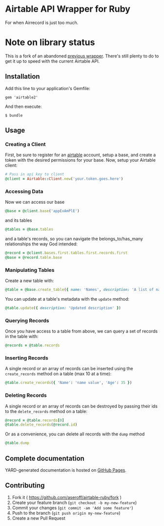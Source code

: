 # Airtable API Wrapper for Ruby

For when Airrecord is just too much.

# Note on library status

This is a fork of an abandoned [previous wrapper](https://github.com/nesquena/airtable-ruby). There's still plenty to do to get it up to speed with the current Airtable API.

## Installation

Add this line to your application's Gemfile:

    gem 'airtable2'

And then execute:

    $ bundle

## Usage

### Creating a Client

First, be sure to register for an [airtable](https://airtable.com) account,  setup a base, and create a token with the desired permissions for your base. Now, setup your Airtable client:

```ruby
# Pass in api key to client
@client = Airtable::Client.new('your.token.goes.here')
```

### Accessing Data

Now we can access our base

```ruby
@base = @client.base('appExAmPlE')
```

and its tables

```ruby
@tables = @base.tables
```

and a table's records, so you can navigate the belongs_to/has_many relationships the way God intended:

```ruby
@record = @client.bases.first.tables.first.records.first
@base = @record.table.base
```

### Manipulating Tables

Create a new table with:

```ruby
@table = @base.create_table({ name: 'Names', description: 'A list of names', fields: [{ name: 'name', type: 'singleLineText' }] })
```

You can update at a table's metadata with the `update` method:

```ruby
@table.update({ description: 'Updated description' })
```

### Querying Records

Once you have access to a table from above, we can query a set of records in the table with:

```ruby
@records = @table.records
```

### Inserting Records

A single record or an array of records can be inserted using the `create_records` method on a table (max 10 at a time):

```ruby
@table.create_records({ 'Name': 'name value', 'Age': 35 })
```

### Deleting Records

A single record or an array of records can be destroyed by passing their ids to the `delete_records` method on a table:

```ruby
@record = @table.records[0]
@table.delete_records(@record.id)
```

Or as a convenience, you can delete all records with the `dump` method

```ruby
@table.dump
```

## Complete documentation

YARD-generated documentation is hosted on [GitHub Pages](https://aseroff.github.io/airtable-ruby/).

## Contributing

1. Fork it ( https://github.com/aseroff/airtable-ruby/fork )
2. Create your feature branch (`git checkout -b my-new-feature`)
3. Commit your changes (`git commit -am 'Add some feature'`)
4. Push to the branch (`git push origin my-new-feature`)
5. Create a new Pull Request
